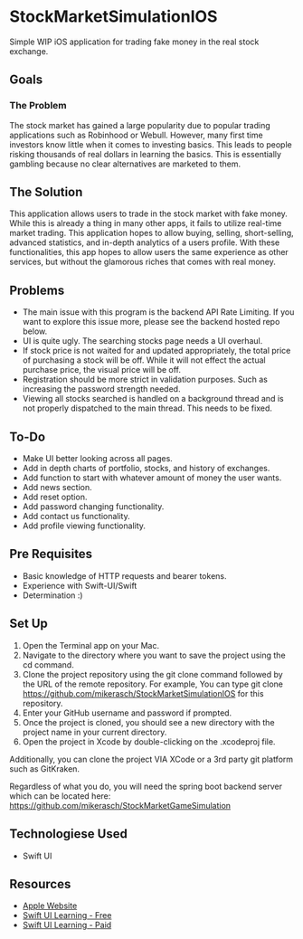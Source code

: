 # StockMarketSimulationIOS
Simple WIP iOS application for trading fake money in the real stock exchange.

## Goals
### The Problem
The stock market has gained a large popularity due to popular trading applications such as Robinhood or Webull.
However, many first time investors know little when it comes to investing basics. This leads to people risking
thousands of real dollars in learning the basics. This is essentially gambling because no clear alternatives
are marketed to them.

## The Solution
This application allows users to trade in the stock market with fake money. While this is already a thing
in many other apps, it fails to utilize real-time market trading. This application hopes to allow
buying, selling, short-selling, advanced statistics, and in-depth analytics of a users profile. 
With these functionalities, this app hopes to allow users the same experience as other services, but without
the glamorous riches that comes with real money.

## Problems
- The main issue with this program is the backend API Rate Limiting. If you want to explore this issue more, please see the backend hosted repo below.
- UI is quite ugly. The searching stocks page needs a UI overhaul.
- If stock price is not waited for and updated appropriately, the total price of purchasing a stock will be off. While it will not effect the actual purchase price, the visual price will be off.
- Registration should be more strict in validation purposes. Such as increasing the password strength needed. 
- Viewing all stocks searched is handled on a background thread and is not properly dispatched to the main thread. This needs to be fixed. 

## To-Do
- Make UI better looking across all pages.
- Add in depth charts of portfolio, stocks, and history of exchanges.
- Add function to start with whatever amount of money the user wants.
- Add news section.
- Add reset option.
- Add password changing functionality.
- Add contact us functionality.
- Add profile viewing functionality.

## Pre Requisites
- Basic knowledge of HTTP requests and bearer tokens.
- Experience with Swift-UI/Swift
- Determination :)

## Set Up
1. Open the Terminal app on your Mac.
2. Navigate to the directory where you want to save the project using the cd command.
3. Clone the project repository using the git clone command followed by the URL of the remote repository. For example, You can type git clone https://github.com/mikerasch/StockMarketSimulationIOS for this repository.
4. Enter your GitHub username and password if prompted.
5. Once the project is cloned, you should see a new directory with the project name in your current directory.
6. Open the project in Xcode by double-clicking on the .xcodeproj file.

Additionally, you can clone the project VIA XCode or a 3rd party git platform such as GitKraken.

Regardless of what you do, you will need the spring boot backend server which can be located here: https://github.com/mikerasch/StockMarketGameSimulation

## Technologiese Used
- Swift UI

## Resources
- [Apple Website](https://developer.apple.com/xcode/swiftui)
- [Swift UI Learning - Free](https://developer.apple.com/tutorials/swiftui)
- [Swift UI Learning - Paid](https://www.kodeco.com/)
